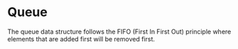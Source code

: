 # Queue
The queue data structure follows the FIFO (First In First Out) principle where elements that are added first will be removed first.

